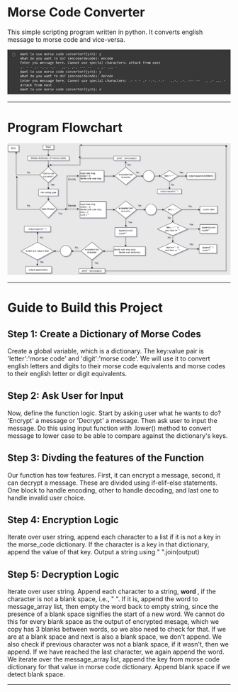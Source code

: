 <h1> Morse Code Converter </h1>
<p> This simple scripting program written in python. It converts english message to morse code and vice-versa. </p>

<div>
  <img src="Morse_Coder_Converter.JPG" alt="Code Output">
</div>

<hr>
  <h1> Program Flowchart </h1>
  <div>
    <img src="Morse Code Converter Flowchart.png" alt="Program Flowchart">
  </div>

<hr>

<h1> Guide to Build this Project </h1>

<h2> Step 1: Create a Dictionary of Morse Codes </h2>
<p>
  Create a global variable, which is a dictionary. The key:value pair is 'letter':'morse code' and 'digit':'morse code'. 
  We will use it to convert english letters and digits to their morse code equivalents and morse codes to their english letter or digit equivalents.
</p>

<h2> Step 2: Ask User for Input </h2>
<p>
  Now, define the function logic. Start by asking user what he wants to do? 'Encrypt' a message or 'Decrypt' a message. Then ask user to input the message.
  Do this using input function with <string>.lower() method to convert message to lower case to be able to compare against the dictionary's keys.
</p>

<h2> Step 3: Divding the features of the Function </h2>
<p> 
  Our function has tow features. First, it can encrypt a message, second, it can decrypt a message. These are divided using if-elif-else statements.
  One block to handle encoding, other to handle decoding, and last one to handle invalid user choice.
</p>

<h2> Step 4: Encryption Logic </h2>
<p> 
  Iterate over user string, append each character to a list if it is not a key in the morse_code dictionary. 
  If the character is a key in that dictionary, append the value of that key.
  Output a string using " ".join(output)
</p>

<h2> Step 5: Decryption Logic </h2>
<p> 
  Iterate over user string. Append each character to a string, <b> word </b>, if the character is not a blank space, i.e., " ". 
  If it is, append the word to message_array list, then empty the word back to empty string, since the presence of a blank space signifies the start of a new word.
  We cannot do this for every blank space as the output of encrypted mesage, which we copy has 3 blanks between words, so we also need to check for that.
  If we are at a blank space and next is also a blank space, we don't append. We also check if previous character was not a blank space, if it wasn't, then we append.
  If we have reached the last character, we again append the word. <br>
  We iterate over the message_array list, append the key from morse code dictionary for that value in morse code dictionary. 
  Append blank space if we detect blank space.
</p>

<hr>
